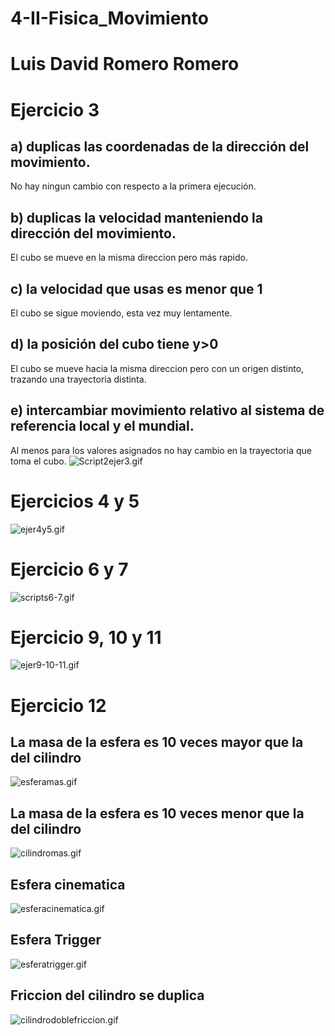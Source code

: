 # 4-II-Fisica_Movimiento
# Luis David Romero Romero

# Ejercicio 3
## a) duplicas las coordenadas de la dirección del movimiento.
No hay ningun cambio con respecto a la primera ejecución.
## b) duplicas la velocidad manteniendo la dirección del movimiento.
El cubo se mueve en la misma direccion pero más rapido.
## c) la velocidad que usas es menor que 1
El cubo se sigue moviendo, esta vez muy lentamente.
## d) la posición del cubo tiene y>0
El cubo se mueve hacia la misma direccion pero con un origen distinto, trazando una trayectoria distinta.
## e) intercambiar movimiento relativo al sistema de referencia local y el mundial.
Al menos para los valores asignados no hay cambio en la trayectoria que toma el cubo.
![Script2ejer3.gif](https://github.com/LDRR99100/4-II-Fisica_Movimiento/blob/cf7fd840597e53c8530bb5e13ad044f587c47e4d/Gifs/Script2ejer3.gif)

# Ejercicios 4 y 5
![ejer4y5.gif](https://github.com/LDRR99100/4-II-Fisica_Movimiento/blob/cf7fd840597e53c8530bb5e13ad044f587c47e4d/Gifs/ejer4y5.gif)

# Ejercicio 6 y 7
![scripts6-7.gif](https://github.com/LDRR99100/4-II-Fisica_Movimiento/blob/c9419f1e670b8c0b5ec330cf0a7aa2060da6a97d/Gifs/scripts6-7.gif)

# Ejercicio 9, 10 y 11
![ejer9-10-11.gif](https://github.com/LDRR99100/4-II-Fisica_Movimiento/blob/c9419f1e670b8c0b5ec330cf0a7aa2060da6a97d/Gifs/ejer9-10-11.gif)

# Ejercicio 12
## La masa de la esfera es 10 veces mayor que la del cilindro
![esferamas.gif](https://github.com/LDRR99100/4-II-Fisica_Movimiento/blob/2d789c0d0433885ef4cd74286b5cc2c2de41b5ea/Gifs/esferamas.gif)
## La masa de la esfera es 10 veces menor que la del cilindro
![cilindromas.gif](https://github.com/LDRR99100/4-II-Fisica_Movimiento/blob/2d789c0d0433885ef4cd74286b5cc2c2de41b5ea/Gifs/cilindromas.gif)
## Esfera cinematica
![esferacinematica.gif](https://github.com/LDRR99100/4-II-Fisica_Movimiento/blob/2d789c0d0433885ef4cd74286b5cc2c2de41b5ea/Gifs/esferacinematica.gif)
## Esfera Trigger
![esferatrigger.gif](https://github.com/LDRR99100/4-II-Fisica_Movimiento/blob/2d789c0d0433885ef4cd74286b5cc2c2de41b5ea/Gifs/esferatrigger.gif)
## Friccion del cilindro se duplica 
![cilindrodoblefriccion.gif](https://github.com/LDRR99100/4-II-Fisica_Movimiento/blob/2d789c0d0433885ef4cd74286b5cc2c2de41b5ea/Gifs/cilindrodoblefriccion.gif)



